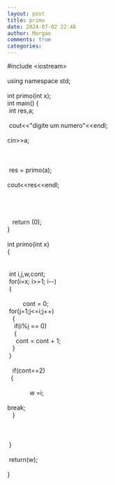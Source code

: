 ```yaml
---
layout: post
title: primo
date: 2024-07-02 22:48
author: Morgao
comments: true
categories: 
---
```

#include &lt;iostream&gt;<br />
<br />
using namespace std;<br />
<br />
int primo(int x);<br />
int main() {<br />
&nbsp;int res,a;<br />
<br />
<span style="white-space: pre;"> </span>cout&lt;&lt;"digite um numero"&lt;&lt;endl;<br />
<span style="white-space: pre;"> </span>cin&gt;&gt;a;<br />
<span style="white-space: pre;"> </span><br />
<span style="white-space: pre;"> </span><br />
<span style="white-space: pre;"> </span>res = primo(a);<br />
<span style="white-space: pre;"> </span>cout&lt;&lt;res&lt;&lt;endl;<br />
&nbsp; &nbsp; &nbsp; &nbsp; &nbsp; <br />
&nbsp; &nbsp; &nbsp; &nbsp; &nbsp; <br />
<span style="white-space: pre;"> </span><br />
&nbsp; &nbsp; &nbsp; &nbsp; <br />
&nbsp; &nbsp;return (0);<br />
}<br />
<br />
int primo(int x)<br />
{<br />
<span style="white-space: pre;"> </span><br />
<span style="white-space: pre;"> </span><br />
<span style="white-space: pre;"> </span>int i,j,w,cont;<br />
<span style="white-space: pre;"> </span>for(i=x; i&gt;=1; i--)<br />
<span style="white-space: pre;"> </span>{<br />
<span style="white-space: pre;">  </span><br />
<span style="white-space: pre;"> </span>&nbsp; &nbsp; &nbsp; &nbsp; cont = 0;<br />
<span style="white-space: pre;">   </span>for(j=1;j&lt;=i;j++)<br />
<span style="white-space: pre;">  </span> <span style="white-space: pre;"> </span>{<br />
<span style="white-space: pre;">  </span>&nbsp; <span style="white-space: pre;">  </span>if(i%j == 0)<br />
<span style="white-space: pre;">  </span>&nbsp; <span style="white-space: pre;">  </span>{<br />
<span style="white-space: pre;">  </span>&nbsp; <span style="white-space: pre;">  </span> cont = cont + 1;<br />
<span style="white-space: pre;">  </span> <span style="white-space: pre;">  </span>}<br />
<span style="white-space: pre;">   </span>}<br />
<span style="white-space: pre;">   </span><br />
<span style="white-space: pre;">  </span> <span style="white-space: pre;"> </span>if(cont==2)<br />
<span style="white-space: pre;">   </span> {&nbsp;<br />
<span style="white-space: pre;">   </span><br />
<span style="white-space: pre;"> </span>&nbsp; &nbsp; &nbsp; &nbsp; &nbsp; &nbsp; w =i;<br />
<span style="white-space: pre;">    </span>break;<span style="white-space: pre;"> </span><br />
<span style="white-space: pre;">  </span> <span style="white-space: pre;"> </span>}<br />
<span style="white-space: pre;">  </span><br />
&nbsp; &nbsp;<br />
<span style="white-space: pre;">  </span><br />
<span style="white-space: pre;"> </span>}<br />
<span style="white-space: pre;"> </span><br />
<span style="white-space: pre;"> </span>return(w);<br />
<span style="white-space: pre;"> </span><br />
}<br />
<div>
<br /></div>


